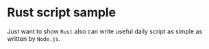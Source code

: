 # Rust script sample

Just want to show `Rust` also can write useful daily script as simple as written by `Node.js`.

